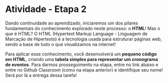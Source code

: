 # Atividade - Etapa 2
Dando continuidade ao aprendizado, iniciaremos um dos pilares fundamentais do conhecimento explorado neste processo: o **HTML**! Mas o que é HTML? O HTML (Hypertext Markup Language - Linguagem de Marcação de Hipertexto) é a tecnologia usada para estruturar páginas web, sendo a base de tudo o que visualizamos na internet!

Para aplicar esse conhecimento, você desenvolverá um **pequeno código em HTML**, criando uma **tabela simples para representar um cronograma de eventos**. Para darmos prosseguimento na etapa, entre no link abaixo e entre no Github Classroom (como na etapa anterior) e identifique seu nome! Será por lá a entrega dessa tarefa!
